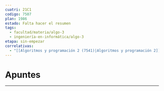 ```yaml
---
cuatri: 21C1
codigo: 7507
plan: 1986
estado: Falta hacer el resumen
tags:
  - facultad/materia/algo-3
  - ingeniería-en-informática/algo-3
etapa: sin-empezar
correlativas:
  - "[[Algoritmos y programación 2 (7541)|Algoritmos y programación 2]]"
---
```

# Apuntes 
---
